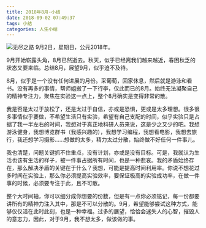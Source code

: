 ```yaml
---
title: 2018年8月-小结
date: 2018-09-02 07:49:37
tags: 小结
categories: 人生小结
---
```


<meta name="referrer" content="no-referrer" />

![无尽之路](https://upload-images.jianshu.io/upload_images/3478485-6dc9021e15783f70.jpeg?imageMogr2/auto-orient/strip%7CimageView2/2/w/1240)
9月2日，星期日，公元2018年。



<!--less-->

9月开始崭露头角，8月已然逝去。秋天，似乎已经离我们越来越近，春困秋乏的状态又要来临。总结8月，展望9月，似乎迫不及待。

8月，似乎是一个没有任何进展的月份。采葡萄，回家休息，然后就是游泳和看书。没有再多的事情，帮师姐搬了一下行李，仅此而已的8月。始终无法凝聚自己的精神专注力，聚焦在实验这一点上，整个8月确实是变得非常的散。

我是否是太过于放松了，还是太过于自信，亦或是恐惧，更或是太多理想。很多很多事情似乎要做，不希望生活只有实验，希望有自己支配的时间，似乎实验只是占据了我一半左右的时间，我想对于真正地科研人员来说，这是少之又少的吧。我想游泳健身，我想博览群书（我感兴趣的），我想学习编程，我想看电影，我想去旅行，我还想学习摄影......想做的太多，精力太过分散，始终做不好任何一件事儿。

我也清楚，问题关键抓不住重点，没有计划，亦或是没有目标。可是，我就认为生活也该有生活的样子，被一件事占据所有时间，也是一种悲哀。我的矛盾始终存在，那么解决矛盾的关键在于什么？我想，可能是提高时间利用率。你说不想花过多时间在实验上，那么你必须提高实验效率，要保证极高的实验成功率，在做一件事的时候，必须要专注于此，且不可散。

整个大时间轴，你可以细分成你想要的份数，但是有一点你必须铭记，每一份都要讲所有的精神力注入其中，那是不可以分散的。9月，希望能够尝试这种方式，能够仅仅活在此时此刻，也是一种幸福。过多的展望，恰恰会迷失人的心智，摧毁人的意志力，因此，对于9月，我不想太多，做该做的事。